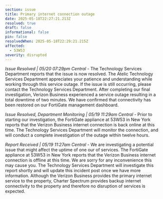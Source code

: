 ```yaml
---
section: issue
title: Primary internet connection outage
date: 2025-05-18T22:27:21.213Z
resolved: true
draft: false
informational: false
pin: false
resolvedWhen: 2025-05-18T22:29:21.215Z
affected:
  - 53W53
severity: disrupted
---
```

*Issue Resolved | 05/20 07:29pm Central* - The Technology Services Department reports that the issue is now resolved. The Atelic Technology Services Department appreciates your patience and understanding while working through this service outage. If the issue is still occurring, please contact the Technology Services Department. After completing our final investigation, Verizon Business experienced a service outage resulting in a total downtime of two minutes. We have confirmed that connectivity has been restored on our FortiGate management dashboard.

*Issue Resolved, Department Monitoring | 05/19 11:29am Central* - Prior to starting our investigation, the FortiGate appliance at 53W53 in New York reports that the Verizon Business internet connection is back online at this time. The Technology Services Department will monitor the connection, and will conduct a complete investigation of the outage within twelve hours.

*Report Received | 05/19 11:27am Central* - We are investigating a potential issue that might affect the uptime of one our of services. The FortiGate appliance at 53W53 in New York reports that the Verizon Business internet connection is offline at this time. We are sorry for any inconvenience this may cause you. The Technology Services Department will investigate this report shortly and will update this incident post once we have more information. Although the Verizon Business provides the primary internet service to the property, Charter Spectrum provides backup internet connectivity to the property and therefore no disruption of services is expected.